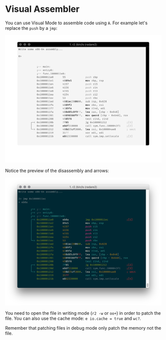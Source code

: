 # Visual Assembler

You can use Visual Mode to assemble code using `A`.
For example let's replace the `push` by a `jmp`:

![/bin/true vs /bin/false](../pics/before.png)

Notice the preview of the disassembly and arrows:

![/bin/true vs /bin/false](../pics/after.png)

You need to open the file in writing mode (`r2 -w` or `oo+`) in order to patch the file.
You can also use the cache mode: `e io.cache = true` and `wc?`.

Remember that patching files in debug mode only patch the memory not the file.